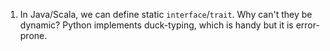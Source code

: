 1. In Java/Scala, we can define static `interface`/`trait`. Why can't they be dynamic? Python implements duck-typing, which is handy but it is error-prone. 
